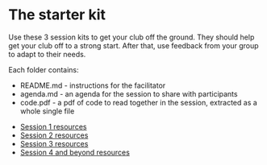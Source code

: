 # The starter kit

Use these 3 session kits to get your club off the ground. They should help get your club off to a strong start. After that, use feedback from your group to adapt to their needs.

Each folder contains:

- README.md - instructions for the facilitator
- agenda.md - an agenda for the session to share with participants
- code.pdf - a pdf of code to read together in the session, extracted as a whole single file

* [Session 1 resources](https://github.com/CodeReadingClubs/Resources/tree/trunk/StarterKit/Session1)
* [Session 2 resources](https://github.com/CodeReadingClubs/Resources/tree/trunk/StarterKit/Session2)
* [Session 3 resources](https://github.com/CodeReadingClubs/Resources/tree/trunk/StarterKit/Session3)
* [Session 4 and beyond resources](https://github.com/CodeReadingClubs/Resources/tree/trunk/StarterKit/Session4-and-beyond)
